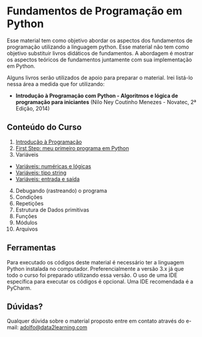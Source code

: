 # Fundamentos de Programação em Python

Esse material tem como objetivo abordar os aspectos dos fundamentos de programação utilizando a linguagem python. Esse material não tem como objetivo substituir livros didáticos de fundamentos. A abordagem é mostrar os aspectos teóricos de fundamentos juntamente com sua implementação em Python.

Alguns livros serão utilizados de apoio para preparar o material. Irei listá-lo nessa área a medida que for utilizando: 

* **Introdução à Programação com Python - Algoritmos e lógica de programação para iniciantes** (Nilo Ney Coutinho Menezes - Novatec, 2ª Edição, 2014)

## Conteúdo do Curso

1. [Introdução à Programação](https://nbviewer.jupyter.org/github/adolfoguimaraes/learningpython/blob/master/notebook/01_Introducao.ipynb)
2. [First Step: meu primeiro programa em Python](https://nbviewer.jupyter.org/github/adolfoguimaraes/learningpython/blob/master/notebook/02_FirstStep.ipynb)
3. Variáveis
 - [Variáveis: numéricas e lógicas](https://nbviewer.jupyter.org/github/adolfoguimaraes/learningpython/blob/master/notebook/03_Variaveis_numerica_logica.ipynb)
 - [Variáveis: tipo string](https://nbviewer.jupyter.org/github/adolfoguimaraes/learningpython/blob/master/notebook/03_Variaveis_string.ipynb)
 - [Variáveis: entrada e saída](https://nbviewer.jupyter.org/github/adolfoguimaraes/learningpython/blob/master/notebook/03_Variaveis_entrada_saida.ipynb)
4. Debugando (rastreando) o programa
4. Condições 
5. Repetições 
6. Estrutura de Dados primitivas
7. Funções
8. Módulos
9. Arquivos

## Ferramentas

Para executado os códigos deste material é necessário ter a linguagem Python instalada no computador. Preferencialmente a versão 3.x já que todo o curso foi preparado utilizando essa versão. O uso de uma IDE específica para executar os códigos é opcional. Uma IDE recomendada é a PyCharm. 

## Dúvidas? 

Qualquer dúvida sobre o material proposto entre em contato através do e-mail: adolfo@data2learning.com 